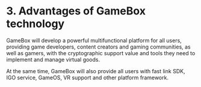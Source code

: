 # 3. Advantages of GameBox technology

GameBox will develop a powerful multifunctional platform for all users, providing game developers, content creators and gaming communities, as well as gamers, with the cryptographic support value and tools they need to implement and manage virtual goods.

 

At the same time, GameBox will also provide all users with fast link SDK, IGO service, GameOS, VR support and other platform framework.

 
